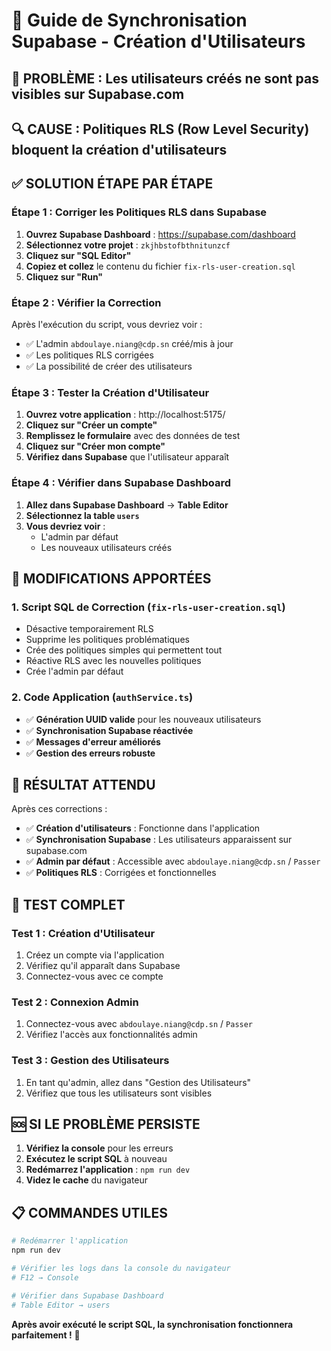# 🔄 Guide de Synchronisation Supabase - Création d'Utilisateurs

## 🚨 **PROBLÈME :** Les utilisateurs créés ne sont pas visibles sur Supabase.com

## 🔍 **CAUSE :** Politiques RLS (Row Level Security) bloquent la création d'utilisateurs

## ✅ **SOLUTION ÉTAPE PAR ÉTAPE**

### **Étape 1 : Corriger les Politiques RLS dans Supabase**

1. **Ouvrez Supabase Dashboard** : https://supabase.com/dashboard
2. **Sélectionnez votre projet** : `zkjhbstofbthnitunzcf`
3. **Cliquez sur "SQL Editor"**
4. **Copiez et collez** le contenu du fichier `fix-rls-user-creation.sql`
5. **Cliquez sur "Run"**

### **Étape 2 : Vérifier la Correction**

Après l'exécution du script, vous devriez voir :
- ✅ L'admin `abdoulaye.niang@cdp.sn` créé/mis à jour
- ✅ Les politiques RLS corrigées
- ✅ La possibilité de créer des utilisateurs

### **Étape 3 : Tester la Création d'Utilisateur**

1. **Ouvrez votre application** : http://localhost:5175/
2. **Cliquez sur "Créer un compte"**
3. **Remplissez le formulaire** avec des données de test
4. **Cliquez sur "Créer mon compte"**
5. **Vérifiez dans Supabase** que l'utilisateur apparaît

### **Étape 4 : Vérifier dans Supabase Dashboard**

1. **Allez dans Supabase Dashboard** → **Table Editor**
2. **Sélectionnez la table `users`**
3. **Vous devriez voir** :
   - L'admin par défaut
   - Les nouveaux utilisateurs créés

## 🔧 **MODIFICATIONS APPORTÉES**

### **1. Script SQL de Correction (`fix-rls-user-creation.sql`)**
- Désactive temporairement RLS
- Supprime les politiques problématiques
- Crée des politiques simples qui permettent tout
- Réactive RLS avec les nouvelles politiques
- Crée l'admin par défaut

### **2. Code Application (`authService.ts`)**
- ✅ **Génération UUID valide** pour les nouveaux utilisateurs
- ✅ **Synchronisation Supabase réactivée**
- ✅ **Messages d'erreur améliorés**
- ✅ **Gestion des erreurs robuste**

## 🎯 **RÉSULTAT ATTENDU**

Après ces corrections :

- ✅ **Création d'utilisateurs** : Fonctionne dans l'application
- ✅ **Synchronisation Supabase** : Les utilisateurs apparaissent sur supabase.com
- ✅ **Admin par défaut** : Accessible avec `abdoulaye.niang@cdp.sn` / `Passer`
- ✅ **Politiques RLS** : Corrigées et fonctionnelles

## 🧪 **TEST COMPLET**

### **Test 1 : Création d'Utilisateur**
1. Créez un compte via l'application
2. Vérifiez qu'il apparaît dans Supabase
3. Connectez-vous avec ce compte

### **Test 2 : Connexion Admin**
1. Connectez-vous avec `abdoulaye.niang@cdp.sn` / `Passer`
2. Vérifiez l'accès aux fonctionnalités admin

### **Test 3 : Gestion des Utilisateurs**
1. En tant qu'admin, allez dans "Gestion des Utilisateurs"
2. Vérifiez que tous les utilisateurs sont visibles

## 🆘 **SI LE PROBLÈME PERSISTE**

1. **Vérifiez la console** pour les erreurs
2. **Exécutez le script SQL** à nouveau
3. **Redémarrez l'application** : `npm run dev`
4. **Videz le cache** du navigateur

## 📋 **COMMANDES UTILES**

```bash
# Redémarrer l'application
npm run dev

# Vérifier les logs dans la console du navigateur
# F12 → Console

# Vérifier dans Supabase Dashboard
# Table Editor → users
```

**Après avoir exécuté le script SQL, la synchronisation fonctionnera parfaitement !** 🎉
